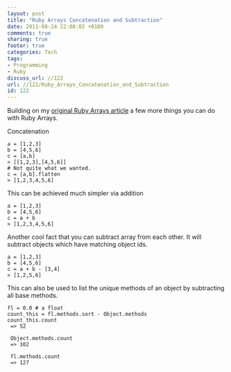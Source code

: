 ```yaml
---
layout: post
title: "Ruby Arrays Concatenation and Subtraction"
date: 2011-08-24 22:08:02 +0100 
comments: true
sharing: true
footer: true
categories: Tech
tags:
- Programming
- Ruby
discuss_url: //122
url: //122/Ruby_Arrays_Concatenation_and_Subtraction
id: 122
---
```

Building on my [original Ruby Arrays article][article1] a few more things you can do with Ruby Arrays.

Concatenation

    a = [1,2,3]
    b = [4,5,6]
    c = [a,b]
    > [[1,2,3],[4,5,6]]
    # Not quite what we wanted.
    c = [a,b].flatten
    > [1,2,3,4,5,6]

This can be achieved much simpler via addition

    a = [1,2,3]
    b = [4,5,6]
    c = a + b
    > [1,2,3,4,5,6]

Another cool fact that you can subtract array from each other. It will subtract objects which have matching object ids.

    a = [1,2,3]
    b = [4,5,6]
    c = a + b - [3,4]
    > [1,2,5,6]

This can also be used to list the unique methods of an object  by subtracting all base methods.

    fl = 0.0 # a float
    count_this = fl.methods.sort - Object.methods
    count_this.count
     => 52
    
     Object.methods.count
     => 102

     fl.methods.count
     => 127
     
[article1]: http://amaras-tech.co.uk/people/morgan/article/108
